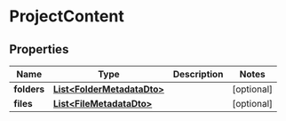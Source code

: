 # ProjectContent

## Properties

|    Name     |                           Type                            | Description |   Notes    |
|-------------|-----------------------------------------------------------|-------------|------------|
| **folders** | [**List&lt;FolderMetadataDto&gt;**](FolderMetadataDto.md) |             | [optional] |
| **files**   | [**List&lt;FileMetadataDto&gt;**](FileMetadataDto.md)     |             | [optional] |

